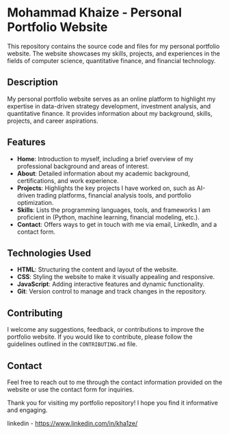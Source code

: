 # Mohammad Khaize - Personal Portfolio Website

This repository contains the source code and files for my personal portfolio website. The website showcases my skills, projects, and experiences in the fields of computer science, quantitative finance, and financial technology.

## Description

My personal portfolio website serves as an online platform to highlight my expertise in data-driven strategy development, investment analysis, and quantitative finance. It provides information about my background, skills, projects, and career aspirations.

## Features

- **Home**: Introduction to myself, including a brief overview of my professional background and areas of interest.
- **About**: Detailed information about my academic background, certifications, and work experience.
- **Projects**: Highlights the key projects I have worked on, such as AI-driven trading platforms, financial analysis tools, and portfolio optimization.
- **Skills**: Lists the programming languages, tools, and frameworks I am proficient in (Python, machine learning, financial modeling, etc.).
- **Contact**: Offers ways to get in touch with me via email, LinkedIn, and a contact form.

## Technologies Used

- **HTML**: Structuring the content and layout of the website.
- **CSS**: Styling the website to make it visually appealing and responsive.
- **JavaScript**: Adding interactive features and dynamic functionality.
- **Git**: Version control to manage and track changes in the repository.



## Contributing

I welcome any suggestions, feedback, or contributions to improve the portfolio website. If you would like to contribute, please follow the guidelines outlined in the `CONTRIBUTING.md` file.

## Contact

Feel free to reach out to me through the contact information provided on the website or use the contact form for inquiries.

Thank you for visiting my portfolio repository! I hope you find it informative and engaging.

linkedin - https://www.linkedin.com/in/kha1ze/